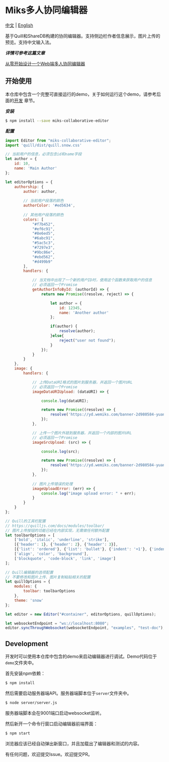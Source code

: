 # Miks多人协同编辑器
[中文](./README_CN.md) | [English](./README.md)

基于Quill和ShareDB构建的协同编辑器。支持侧边栏作者信息展示，图片上传的预览。支持中文输入法。

***详情可参考这篇文章***

[从零开始设计一个Web端多人协同编辑器](https://zhuanlan.zhihu.com/p/131572523)


## 开始使用

本仓库中包含一个完整可直接运行的demo，关于如何运行这个demo，请参考后面的[开发](./README.md#开发) 章节。

***安装***

```bash
$ npm install --save miks-collaborative-editor
```

***配置***

```javascript
import Editor from "miks-collaborative-editor";
import 'quill/dist/quill.snow.css'

// 当前用户的信息，必须包含id和name字段
let author = {
    id: 10,
    name: 'Main Author'
};

let editorOptions = {
    authorship: {
        author: author,
        
        // 当前用户段落的颜色
        authorColor: '#ed5634', 
        
        // 其他用户段落的颜色
        colors: [
            "#f7b452",
            "#ef6c91",
            "#8e6ed5",
            "#6abc91",
            "#5ac5c3",
            "#7297e3",
            "#9bc86e",
            "#ebd562",
            "#d499b9"
        ],
        handlers: {

            // 当文档中出现了一个新的用户ID时，使用这个函数来获取用户的信息
            // 必须返回一个Promise
            getAuthorInfoById: (authorId) => {
                return new Promise((resolve, reject) => {

                    let author = {
                        id: 12345,
                        name: 'Another author'
                    };

                    if(author) {
                        resolve(author);
                    }else{
                        reject("user not found");
                    }
                });
            }
        }
    },
    image: {
        handlers: {

            // 上传DataURI格式的图片到服务器，并返回一个图片URL
            // 必须返回一个Promise
            imageDataURIUpload: (dataURI) => {

                console.log(dataURI);

                return new Promise((resolve) => {
                    resolve('https://yd.wemiks.com/banner-2d980584-yuanben.svg');
                });
            },

            // 上传一个图片外链到服务器，并返回一个内部的图片URL
            // 必须返回一个Promise
            imageSrcUpload: (src) => {

                console.log(src);

                return new Promise((resolve) => {
                    resolve('https://yd.wemiks.com/banner-2d980584-yuanben.svg');
                });
            },
            
            // 图片上传错误的处理
            imageUploadError: (err) => {
                console.log("image upload error: " + err);
            }
        }
    }
};

// Quill的工具栏配置
// https://quilljs.com/docs/modules/toolbar/
// 图片上传按钮的功能已经在内部实现，无需做任何额外配置
let toolbarOptions = [
    ['bold', 'italic', 'underline', 'strike'],
    [{'header': 1}, {'header': 2}, {'header': 3}],
    [{'list': 'ordered'}, {'list': 'bullet'}, {'indent': '+1'}, {'indent': '-1'}],
    ['align', 'color', 'background'],
    ['blockquote', 'code-block', 'link', 'image']
];

// Quill编辑器的选项配置
// 不要修改和图片上传、图片复制粘贴相关的配置
let quillOptions = {
    modules: {
        toolbar: toolbarOptions
    },
    theme: 'snow'
};

let editor = new Editor("#container", editorOptions, quillOptions);

let websocketEndpoint = "ws://localhost:8080";
editor.syncThroughWebsocket(websocketEndpoint, "examples", "test-doc");

```

## Development

开发时可以使用本仓库中包含的demo来启动编辑器进行调试。Demo代码位于```demo```文件夹中。

首先安装npm依赖：

```bash
$ npm install
```

然后需要启动服务器端API。服务器端脚本位于```server```文件夹中。
```bash
$ node server/server.js
```

服务器端脚本会在9001端口启动websocket监听。

然后新开一个命令行窗口启动编辑器前端界面：

```bash
$ npm start
```

浏览器应该已经自动弹出新窗口，并且加载出了编辑器和测试的内容。

有任何问题，欢迎提交Issue。欢迎提交PR。
